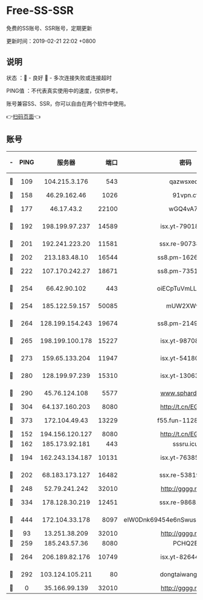 # Free-SS-SSR

免费的SS账号、SSR账号，定期更新

更新时间：2019-02-21 22:02 +0800

## 说明

状态     ：🙂 - 良好 🙁 - 多次连接失败或连接超时

PING值   ：不代表真实使用中的速度，仅供参考。

账号兼容SS、SSR，你可以自由在两个软件中使用。

👉[扫码页面](https://liesauer.github.io/free-ss-ssr.github.io/)👈

## 账号

|-|PING|服务器|端口|密码|加密方式|区域|
|:----:|:----:|:-----:|-----:|:----:|:----:|:----:|
|🙂|109|104.215.3.176|543|qazwsxedc|aes-256-gcm|JP|
|🙂|158|46.29.162.46|1026|91vpn.cf|rc4-md5|RU|
|🙂|177|46.17.43.2|22100|wGQ4vA7D|aes-256-gcm|RU|
|🙂|192|198.199.97.237|14589|isx.yt-79018658|aes-256-cfb|US|
|🙂|201|192.241.223.20|11581|ssx.re-90738026|aes-256-cfb|US|
|🙂|202|213.183.48.10|16544|ss8.pm-16263031|rc4-md5|RU|
|🙂|222|107.170.242.27|18671|ss8.pm-73518154|aes-256-cfb|US|
|🙂|254|66.42.90.102|443|oiECpTuVmLLxk4Ts|aes-256-cfb|US|
|🙂|254|185.122.59.157|50085|mUW2XWw8|aes-256-cfb|GB|
|🙂|264|128.199.154.243|19674|ss8.pm-21493386|aes-256-cfb|SG|
|🙂|265|198.199.100.178|15227|isx.yt-98708558|aes-256-cfb|US|
|🙂|273|159.65.133.204|11947|isx.yt-54180036|aes-256-cfb|SG|
|🙂|280|128.199.97.239|15310|isx.yt-13063955|aes-256-cfb|SG|
|🙂|290|45.76.124.108|5577|www.sphard.com|aes-256-cfb|AU|
|🙂|304|64.137.160.203|8080|http://t.cn/EGJIyrl|rc4-md5|CA|
|🙂|373|172.104.49.43|13229|f55.fun-11286035|aes-256-cfb|SG|
|🙂|152|194.156.120.127|8080|http://t.cn/EGJIyrl|rc4-md5|RU|
|🙂|162|185.173.92.181|443|sssru.icu|rc4-md5|RU|
|🙂|194|162.243.134.187|10131|isx.yt-76385286|aes-256-cfb|US|
|🙂|202|68.183.173.127|16482|ssx.re-53819534|aes-256-cfb|US|
|🙂|248|52.79.241.242|32010|http://gggg.rocks|chacha20|KR|
|🙂|334|178.128.30.219|12451|ssx.re-98681435|aes-256-cfb|SG|
|🙂|444|172.104.33.178|8097|eIW0Dnk69454e6nSwuspv9DmS201tQ0D|aes-256-cfb|SG|
|🙁|93|13.251.38.209|32010|http://gggg.rocks|chacha20|SG|
|🙁|259|185.243.57.36|8080|PCHQ2E|rc4-md5|US|
|🙁|264|206.189.82.176|10749|isx.yt-82644423|aes-256-cfb|SG|
|🙁|292|103.124.105.211|80|dongtaiwang.com|aes-256-cfb|US|
|🙁|0|35.166.99.139|32010|http://gggg.rocks|chacha20|US|
